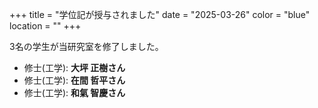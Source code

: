 +++
title = "学位記が授与されました"
date = "2025-03-26"
color = "blue"
location = ""
+++

3名の学生が当研究室を修了しました。

- 修士(工学): **大坪 正樹さん**
- 修士(工学): **在間 哲平さん**
- 修士(工学): **和氣 智慶さん**

